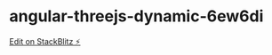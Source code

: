 # angular-threejs-dynamic-6ew6di

[Edit on StackBlitz ⚡️](https://stackblitz.com/edit/angular-threejs-dynamic-6ew6di)